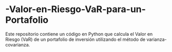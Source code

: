 # -Valor-en-Riesgo-VaR-para-un-Portafolio
Este repositorio contiene un código en Python que calcula el Valor en Riesgo (VaR) de un portafolio de inversión utilizando el método de varianza-covarianza.
